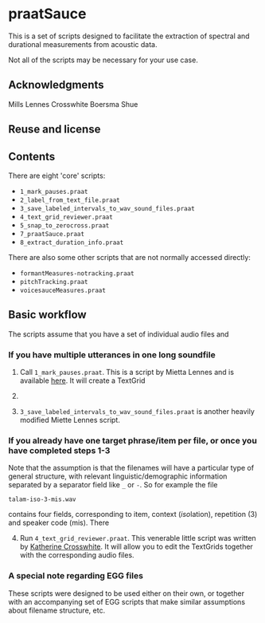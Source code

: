 # praatSauce

This is a set of scripts designed to facilitate the extraction of spectral and durational measurements from acoustic data.

Not all of the scripts may be necessary for your use case.


## Acknowledgments
Mills
Lennes
Crosswhite
Boersma
Shue

## Reuse and license

## Contents

There are eight 'core' scripts:

- ```1_mark_pauses.praat```
- ```2_label_from_text_file.praat```                     
- ```3_save_labeled_intervals_to_wav_sound_files.praat```
- ```4_text_grid_reviewer.praat```                   
- ```5_snap_to_zerocross.praat```                  
- ```7_praatSauce.praat```
- ```8_extract_duration_info.praat```

There are also some other scripts that are not normally accessed directly:

- ```formantMeasures-notracking.praat```
- ```pitchTracking.praat```
- ```voicesauceMeasures.praat```

## Basic workflow

The scripts assume that you have a set of individual audio files and 
### If you have multiple utterances in one long soundfile

1. Call ```1_mark_pauses.praat```. This is a script by Mietta Lennes and is available [here](http://www.helsinki.fi/~lennes/praat-scripts/public/mark_pauses.praat). It will create a TextGrid 

2. 

3. ```3_save_labeled_intervals_to_wav_sound_files.praat``` is another heavily modified Miette Lennes script.  

### If you already have one target phrase/item per file, or once you have completed steps 1-3

Note that the assumption is that the filenames will have a particular type of general structure, with relevant linguistic/demographic information separated by a separator field like ```_``` or ```-```. So for example the file

    talam-iso-3-mis.wav

contains four fields, corresponding to item, context (*iso*lation), repetition (3) and speaker code (mis). There 


4. Run ```4_text_grid_reviewer.praat```. This venerable little script was written by [Katherine Crosswhite](crosswhi@ling.rochester.edu). It will allow you to edit the TextGrids together with the corresponding audio files.

### A special note regarding EGG files

These scripts were designed to be used either on their own, or together with an accompanying set of EGG scripts that make similar assumptions about filename structure, etc. 
